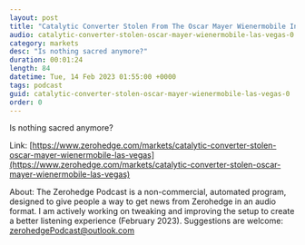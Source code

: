 ```yaml
---
layout: post
title: "Catalytic Converter Stolen From The Oscar Mayer Wienermobile In Las Vegas"
audio: catalytic-converter-stolen-oscar-mayer-wienermobile-las-vegas-0
category: markets
desc: "Is nothing sacred anymore?"
duration: 00:01:24
length: 84
datetime: Tue, 14 Feb 2023 01:55:00 +0000
tags: podcast
guid: catalytic-converter-stolen-oscar-mayer-wienermobile-las-vegas-0
order: 0
---
```

Is nothing sacred anymore?

Link: [https://www.zerohedge.com/markets/catalytic-converter-stolen-oscar-mayer-wienermobile-las-vegas](https://www.zerohedge.com/markets/catalytic-converter-stolen-oscar-mayer-wienermobile-las-vegas)

About: The Zerohedge Podcast is a non-commercial, automated program, designed to give people a way to get news from Zerohedge in an audio format.  I am actively working on tweaking and improving the setup to create a better listening experience (February 2023).  Suggestions are welcome: [zerohedgePodcast@outlook.com](mailto:zerohedgePodcast@outlook.com)